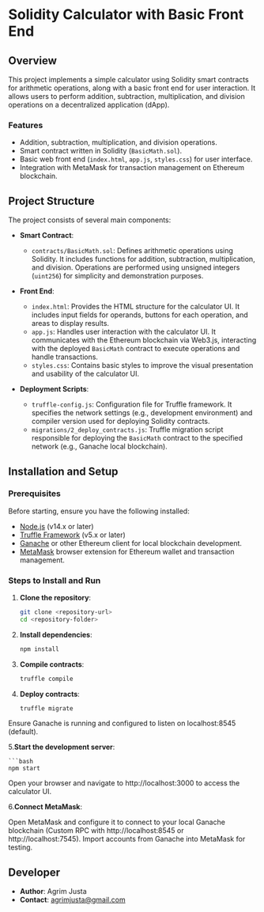 # Solidity Calculator with Basic Front End

## Overview

This project implements a simple calculator using Solidity smart contracts for arithmetic operations, along with a basic front end for user interaction. It allows users to perform addition, subtraction, multiplication, and division operations on a decentralized application (dApp).

### Features

- Addition, subtraction, multiplication, and division operations.
- Smart contract written in Solidity (`BasicMath.sol`).
- Basic web front end (`index.html`, `app.js`, `styles.css`) for user interface.
- Integration with MetaMask for transaction management on Ethereum blockchain.

## Project Structure

The project consists of several main components:

- **Smart Contract**: 
  - `contracts/BasicMath.sol`: Defines arithmetic operations using Solidity. It includes functions for addition, subtraction, multiplication, and division. Operations are performed using unsigned integers (`uint256`) for simplicity and demonstration purposes.

- **Front End**:
  - `index.html`: Provides the HTML structure for the calculator UI. It includes input fields for operands, buttons for each operation, and areas to display results.
  - `app.js`: Handles user interaction with the calculator UI. It communicates with the Ethereum blockchain via Web3.js, interacting with the deployed `BasicMath` contract to execute operations and handle transactions.
  - `styles.css`: Contains basic styles to improve the visual presentation and usability of the calculator UI.

- **Deployment Scripts**:
  - `truffle-config.js`: Configuration file for Truffle framework. It specifies the network settings (e.g., development environment) and compiler version used for deploying Solidity contracts.
  - `migrations/2_deploy_contracts.js`: Truffle migration script responsible for deploying the `BasicMath` contract to the specified network (e.g., Ganache local blockchain).

## Installation and Setup

### Prerequisites

Before starting, ensure you have the following installed:

- [Node.js](https://nodejs.org/) (v14.x or later)
- [Truffle Framework](https://www.trufflesuite.com/truffle) (v5.x or later)
- [Ganache](https://www.trufflesuite.com/ganache) or other Ethereum client for local blockchain development.
- [MetaMask](https://metamask.io/) browser extension for Ethereum wallet and transaction management.

### Steps to Install and Run

1. **Clone the repository**:

   ```bash
   git clone <repository-url>
   cd <repository-folder>


2. **Install dependencies**:

    ```bash
    npm install


3. **Compile contracts**:

    ```bash
    truffle compile

4. **Deploy contracts**:

    ```bash
    truffle migrate
Ensure Ganache is running and configured to listen on localhost:8545 (default).

5.**Start the development server**:

    ```bash
    npm start
Open your browser and navigate to http://localhost:3000 to access the calculator UI.

6.**Connect MetaMask**:

Open MetaMask and configure it to connect to your local Ganache blockchain (Custom RPC with http://localhost:8545 or http://localhost:7545).
Import accounts from Ganache into MetaMask for testing.
## Developer
- **Author**: Agrim Justa
- **Contact**: agrimjusta@gmail.com
